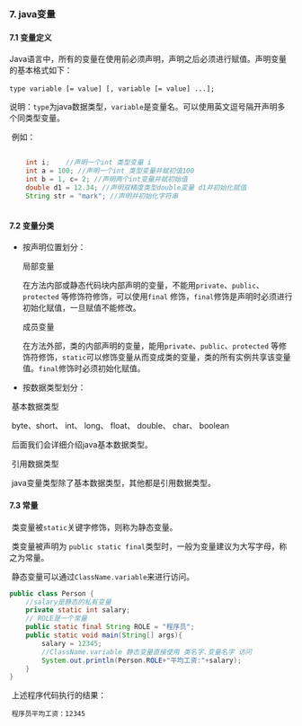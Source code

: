 ### 7. java变量

#### 7.1 变量定义

​     Java语言中，所有的变量在使用前必须声明，声明之后必须进行赋值。声明变量的基本格式如下：

​     ``` type variable [= value] [, variable [= value] ...];    ``` 

​     说明：```type```为java数据类型，```variable```是变量名。可以使用英文逗号隔开声明多个同类型变量。

​     例如：

```java
  
    int i;    //声明一个int 类型变量 i
    int a = 100; //声明一个int 类型变量并赋初值100
    int b = 1, c= 2; //声明两个int变量并赋初始值
    double d1 = 12.34; //声明双精度类型double变量 d1并初始化赋值
    String str = "mark"; //声明并初始化字符串
  
```

#### 7.2 变量分类

- 按声明位置划分：

  局部变量

  ​        在方法内部或静态代码块内部声明的变量，不能用```private```、```public```、```protected``` 等修饰符修饰，可以使用```final``` 修饰，```final```修饰是声明时必须进行初始化赋值，一旦赋值不能修改。

  成员变量

  ​        在方法外部，类的内部声明的变量，能用```private```、```public```、```protected``` 等修饰符修饰，```static```可以修饰变量从而变成类的变量，类的所有实例共享该变量值。```final```修饰时必须初始化赋值。

- 按数据类型划分：

​        基本数据类型

​                byte、short、 int、 long、 float、 double、 char、 boolean

​                后面我们会详细介绍java基本数据类型。

​        引用数据类型

​                java变量类型除了基本数据类型，其他都是引用数据类型。

#### 7.3 常量

​        类变量被```static```关键字修饰，则称为静态变量。

​		类变量被声明为 ```public static final```类型时，一般为变量建议为大写字母，称之为常量。

​        静态变量可以通过```ClassName.variable```来进行访问。

```java
public class Person {
    //salary是静态的私有变量
    private static int salary;
    // ROLE是一个常量
    public static final String ROLE = "程序员";
    public static void main(String[] args){
    	salary = 12345;
        //ClassName.variable 静态变量直接使用 类名字.变量名字 访问
        System.out.println(Person.ROLE+"平均工资:"+salary);
    }
}
```

​       上述程序代码执行的结果：

​       ```程序员平均工资：12345```

​       

